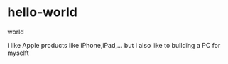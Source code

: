 # hello-world
world

i like Apple products like iPhone,iPad,... but i also like to building a PC for myselft
